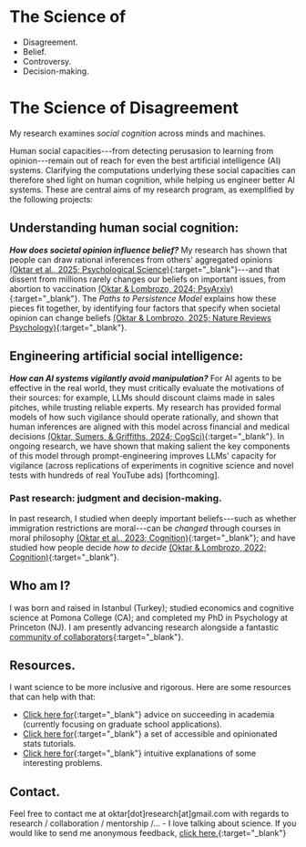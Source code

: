 <div class="content hideonphone">
  <div class="content__container">
    <h1 class="content__container__text">
      The Science of
    </h1>
    <ul class="content__container__list">
     <li class="content__container__list__item">Disagreement.</li>
      <li class="content__container__list__item">Belief.</li>
      <li class="content__container__list__item">Controversy.</li>
      <li class="content__container__list__item">Decision-making.</li>
    </ul>
  </div>
</div>
<div class="hideonpc">
  <h1> The Science of Disagreement </h1>
</div>
My research examines <i>social cognition</i> across minds and machines. 

Human social capacities---from detecting perusasion to learning from opinion---remain out of reach for even the best artificial intelligence (AI) systems. Clarifying the computations underlying these social capacities can therefore shed light on human cognition, while helping us engineer better AI systems. These are central aims of my research program, as exemplified by the following projects:

## Understanding human social cognition:

**_How does societal opinion influence belief?_** My research has shown that people can draw rational inferences from others' aggregated opinions [(Oktar et al., 2025; Psychological Science)](./assets/papers/Oktar_Learning_From_Aggregated_Opinion.pdf){:target="_blank"}---and that dissent from millions rarely changes our beliefs on important issues, from abortion to vaccination [(Oktar & Lombrozo, 2024; PsyArxiv)](https://osf.io/preprints/psyarxiv/9t6va){:target="_blank"}. The _Paths to Persistence Model_ explains how these pieces fit together, by identifying four factors that specify when societal opinion can change beliefs [(Oktar & Lombrozo, 2025; Nature Reviews Psychology)](./assets/papers/Oktar_How_Aggregated_Opinions_Shape_Beliefs.pdf){:target="_blank"}.

<!-- <img src="https://keremoktar.com/assets/images/natrevpsy_cover.png" alt="cover_article" > -->

## Engineering artificial social intelligence:

**_How can AI systems vigilantly avoid manipulation?_** For AI agents to be effective in the real world, they must critically evaluate the motivations of their sources: for example, LLMs should discount claims made in sales pitches, while trusting reliable experts. My research has provided formal models of how such vigilance should operate rationally, and shown that human inferences are aligned with this model across financial and medical decisions [(Oktar, Sumers, & Griffiths, 2024; CogSci)](https://escholarship.org/uc/item/3kv0c8b7#main){:target="_blank"}. In ongoing research, we have shown that making salient the key components of this model through prompt-engineering improves LLMs' capacity for vigilance (across replications of experiments in cognitive science and novel tests with hundreds of real YouTube ads) [forthcoming]. 

### Past research: judgment and decision-making.
In past research, I studied when deeply important beliefs---such as whether immigration restrictions are moral---can be _changed_ through courses in moral philosophy [(Oktar et al., 2023; Cognition)](https://doi.org/10.1016/j.cognition.2023.105434){:target="_blank"}; and have studied how people decide _how to decide_ [(Oktar & Lombrozo, 2022; Cognition)](https://www.sciencedirect.com/science/article/pii/S0010027722000099){:target="_blank"}.

<!-- [Click here](./other-research.md) for other areas of my research. -->

## Who am I?
I was born and raised in Istanbul (Turkey); studied economics and cognitive science at Pomona College (CA); and completed my PhD in Psychology at Princeton (NJ). I am presently advancing research alongside a fantastic [community of collaborators](./collaborators.md){:target="_blank"}.

## Resources.
I want science to be more inclusive and rigorous. Here are some resources that can help with that:
- [Click here for](/advice.md){:target="_blank"} advice on succeeding in academia (currently focusing on graduate school applications). 
- [Click here for](/stats.md){:target="_blank"} a set of accessible and opinionated stats tutorials. 
- [Click here for](/intuition.md){:target="_blank"} intuitive explanations of some interesting problems.
<!-- - If you are here for my database of controversial issues: [Clicking here will take you to a JSON formatted list.](https://github.com/keremoktar/disagreement_statsampling/blob/main/issues.js){:target="_blank"}
-->
  
## Contact.
Feel free to contact me at oktar[dot]research[at]gmail.com with regards to research / collaboration / mentorship /... - I love talking about science. If you would like to send me anonymous feedback, [click here.](https://docs.google.com/forms/d/1t2G5ZI214eO0Qs7lT00XGp47SAOlQRsedRkwc87SUnY){:target="_blank"}
